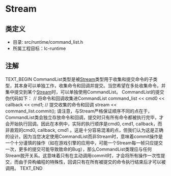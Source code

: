 # Stream

## 类定义
* 目录: src/runtime/command_list.h
* 所属工程目标：lc-runtime

## 注解
TEXT_BEGIN
CommandList类型是被[Stream](stream.md)类型用于收集和提交命令的子类型，其本身可以单独工作，收集命令和回调并提交。当您希望在多处收集命令，并集中提交到某个[Stream](stream.md)时，可以单独使用CommandList。
CommandList的提交伪代码如下：
// 将命令和回调收集进CommandList
command_list << cmd0 << callback << cmd1;
// 提交收集的命令和回调
stream << command_list.commit();
请注意，与Stream严格保证顺序不同的点在于，CommandList类会独立存放命令和回调，提交时只有所有命令都被执行完毕，才会开始执行回调。因此在本例中，实际的执行顺序是cmd0, cmd1, callback，而非直观的cmd0, callback, cmd1 。这是十分容易混淆的点，但我们认为这是正确的设计。因为当您决定使用CommandList而非Stream时，意味着commit操作是一个十分谨慎的操作（如在游戏引擎的应用中，可能一个Stream每一帧只应提交一次，更多的提交可能导致致命的Bug），那么CommandList类理应与任何Stream脱开关系。这意味着只有在主动调用commit时，才会将所有操作一次性提交，而由于异构编程的特殊性，回调只有在所有被提交的命令执行结束后才可以被调用。
TEXT_END